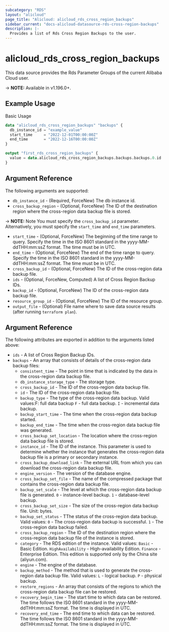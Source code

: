 ```yaml
---
subcategory: "RDS"
layout: "alicloud"
page_title: "Alicloud: alicloud_rds_cross_region_backups"
sidebar_current: "docs-alicloud-datasource-rds-cross-region-backups"
description: |-
  Provides a list of Rds Cross Region Backups to the user.
---
```


# alicloud\_rds\_cross\_region\_backups

This data source provides the Rds Parameter Groups of the current Alibaba Cloud user.

-> **NOTE:** Available in v1.196.0+.

## Example Usage

Basic Usage

```terraform
data "alicloud_rds_cross_region_backups" "backups" {
  db_instance_id = "example_value"
  start_time     = "2022-12-01T00:00:00Z"
  end_time       = "2022-12-16T00:00:00Z"
}

output "first_rds_cross_region_backups" {
  value = data.alicloud_rds_cross_region_backups.backups.backups.0.id
}
```

## Argument Reference

The following arguments are supported:

* `db_instance_id` - (Required, ForceNew) The db instance id.
* `cross_backup_region` - (Optional, ForceNew) The ID of the destination region where the cross-region data backup file is stored.

-> **NOTE:** Note You must specify the `cross_backup_id` parameter. Alternatively, you must specify the `start_time` and `end_time` parameters.

* `start_time` - (Optional, ForceNew) The beginning of the time range to query. Specify the time in the ISO 8601 standard in the yyyy-MM-ddTHH:mm:ssZ format. The time must be in UTC.
* `end_time` - (Optional, ForceNew) The end of the time range to query. Specify the time in the ISO 8601 standard in the yyyy-MM-ddTHH:mm:ssZ format. The time must be in UTC.
* `cross_backup_id` - (Optional, ForceNew) The ID of the cross-region data backup file.
* `ids` - (Optional, ForceNew, Computed)  A list of Cross Region Backup IDs.
* `backup_id` - (Optional, ForceNew) The ID of the cross-region data backup file.
* `resource_group_id` - (Optional, ForceNew) The ID of the resource group.
* `output_file` - (Optional) File name where to save data source results (after running `terraform plan`).

## Argument Reference

The following attributes are exported in addition to the arguments listed above:

* `ids` - A list of Cross Region Backup IDs.
* `backups` - An array that consists of details of the cross-region data backup files:
	* `consistent_time` - The point in time that is indicated by the data in the cross-region data backup file.
	* `db_instance_storage_type` - The storage type.
	* `cross_backup_id` - The ID of the cross-region data backup file.
	* `id` - The ID of the cross-region data backup file.
	* `backup_type` - The type of the cross-region data backup. Valid values:F: full data backup
		`F` - full data backup.
		`I` - incremental data backup.
	* `backup_start_time` - The time when the cross-region data backup started.
	* `backup_end_time` - The time when the cross-region data backup file was generated.
	* `cross_backup_set_location` - The location where the cross-region data backup file is stored.
	* `instance_id` - The ID of the instance. This parameter is used to determine whether the instance that generates the cross-region data backup file is a primary or secondary instance.
	* `cross_backup_download_link` - The external URL from which you can download the cross-region data backup file.
	* `engine_version` - The version of the database engine.
	* `cross_backup_set_file` - The name of the compressed package that contains the cross-region data backup file.
	* `backup_set_scale` - The level at which the cross-region data backup file is generated.
		`0` - instance-level backup.
		`1` - database-level backup.	
	* `cross_backup_set_size` - The size of the cross-region data backup file. Unit: bytes.
	* `backup_set_status` - TThe status of the cross-region data backup. Valid values:
	  	`0` - The cross-region data backup is successful.
	  	`1` - The cross-region data backup failed.	
	* `cross_backup_region` - The ID of the destination region where the cross-region data backup file of the instance is stored.
	* `category` - The RDS edition of the instance. Valid values:
	  	`Basic` - Basic Edition.
	  	`HighAvailability` - High-availability Edition.
	  	`Finance` - Enterprise Edition. This edition is supported only by the China site (aliyun.com).
	* `engine` - The engine of the database.
	* `backup_method` - The method that is used to generate the cross-region data backup file. Valid values:
	  	`L` - logical backup.
	  	`P` - physical backup.	
	* `restore_regions` - An array that consists of the regions to which the cross-region data backup file can be restored.
	* `recovery_begin_time` - The start time to which data can be restored. The time follows the ISO 8601 standard in the yyyy-MM-ddTHH:mm:ssZ format. The time is displayed in UTC.
	* `recovery_end_time` - The end time to which data can be restored. The time follows the ISO 8601 standard in the yyyy-MM-ddTHH:mm:ssZ format. The time is displayed in UTC.
